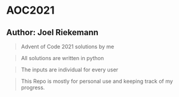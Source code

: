 # AOC2021
## Author: Joel Riekemann

> Advent of Code 2021 solutions by me

> All solutions are written in python

> The inputs are individual for every user

> This Repo is mostly for personal use and keeping track of my progress.
